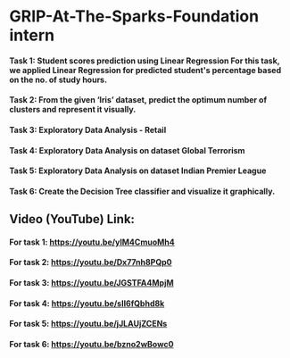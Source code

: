 # GRIP-At-The-Sparks-Foundation intern
#### Task 1: Student scores prediction using Linear Regression For this task, we applied Linear Regression for predicted student's percentage based on the no. of study hours.
#### Task 2: From the given ‘Iris’ dataset, predict the optimum number of clusters and represent it visually.
#### Task 3: Exploratory Data Analysis - Retail
#### Task 4: Exploratory Data Analysis on dataset Global Terrorism
#### Task 5: Exploratory Data Analysis on dataset Indian Premier League
#### Task 6: Create the Decision Tree classifier and visualize it graphically.

## Video (YouTube) Link:
#### For task 1: https://youtu.be/yIM4CmuoMh4
#### For task 2: https://youtu.be/Dx77nh8PQp0
#### For task 3: https://youtu.be/JGSTFA4MpjM
#### For task 4: https://youtu.be/sII6fQbhd8k
#### For task 5: https://youtu.be/jJLAUjZCENs
#### For task 6: https://youtu.be/bzno2wBowc0
